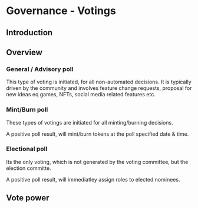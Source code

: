 # Governance - Votings

## Introduction

## Overview

### General / Advisory poll
This type of voting is initiated, for all non-automated decisions.
It is typically driven by the community and involves feature change requests, proposal for new ideas eq games, NFTs, social media related features etc.

### Mint/Burn poll
These types of votings are initiated for all minting/burning decisions.

A positive poll result, will mint/burn tokens at the poll specified date & time.

### Electional poll
Its the only voting, which is not generated by the voting committee, but the election committe.

A positive poll result, will immediatley assign roles to elected nominees.

## Vote power
